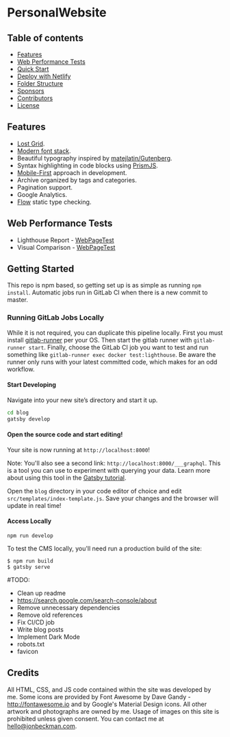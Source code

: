 # PersonalWebsite

## Table of contents
+ [Features](http://github.com/alxshelepenok/gatsby-starter-lumen#features)
+ [Web Performance Tests](http://github.com/alxshelepenok/gatsby-starter-lumen#web-performance-tests)
+ [Quick Start](http://github.com/alxshelepenok/gatsby-starter-lumen#quick-start)
+ [Deploy with Netlify](http://github.com/alxshelepenok/gatsby-starter-lumen#deploy-with-netlify)
+ [Folder Structure](http://github.com/alxshelepenok/gatsby-starter-lumen#folder-structure)
+ [Sponsors](http://github.com/alxshelepenok/gatsby-starter-lumen#sponsors)
+ [Contributors](http://github.com/alxshelepenok/gatsby-starter-lumen#contributors)
+ [License](http://github.com/alxshelepenok/gatsby-starter-lumen#license)

## Features
+ [Lost Grid](http://lostgrid.org).
+ [Modern font stack](https://bitsofco.de/the-new-system-font-stack).
+ Beautiful typography inspired by [matejlatin/Gutenberg](https://github.com/matejlatin/Gutenberg).
+ Syntax highlighting in code blocks using [PrismJS](http://prismjs.com).
+ [Mobile-First](https://medium.com/@mrmrs_/mobile-first-css-48bc4cc3f60f) approach in development.
+ Archive organized by tags and categories.
+ Pagination support.
+ Google Analytics.
+ [Flow](https://flow.org/) static type checking.

## Web Performance Tests
+ Lighthouse Report - [WebPageTest](https://www.webpagetest.org/result/190510_FE_3f2b13d0beed320f477467d433f56f43/)
+ Visual Comparison - [WebPageTest](https://www.webpagetest.org/video/compare.php?tests=190510_KZ_1228c343ccf04148619a5d0b89a41f71,190510_RE_b3bfad442f32c690a9f420fe46025b8d,190510_RS_3b5f0bff2d95161351dc6934cadbf1cf,190510_SC_5c458c451941f81b12911ccf4171a817,190510_63_52d5edd8743773815fbacb2e9c66d228,190510_AS_741b29f5af5a6e54980d82826d7bb5bb)

## Getting Started
This repo is npm based, so getting set up is as simple as running `npm install`. Automatic jobs run in GitLab CI when
there is a new commit to master. 

### Running GitLab Jobs Locally
While it is not required, you can duplicate this pipeline locally. First you must install [gitlab-runner](https://docs.gitlab.com/runner/install/)
per your OS. Then start the gitlab runner with `gitlab-runner start`. Finally, choose the GitLab CI job you want to 
test and run something like `gitlab-runner exec docker test:lighthouse`. Be aware the runner only runs with your latest 
committed code, which makes for an odd workflow.

#### Start Developing

Navigate into your new site’s directory and start it up.

```sh
cd blog
gatsby develop
```

#### Open the source code and start editing!

Your site is now running at `http://localhost:8000`!

Note: You'll also see a second link: `http://localhost:8000/___graphql`. This is a tool you can use to experiment with querying your data. Learn more about using this tool in the [Gatsby tutorial](https://www.gatsbyjs.org/tutorial/part-five/#introducing-graphiql).

Open the `blog` directory in your code editor of choice and edit `src/templates/index-template.js`. Save your changes and the browser will update in real time!


#### Access Locally
```
npm run develop
```
To test the CMS locally, you'll need run a production build of the site:
```
$ npm run build
$ gatsby serve
```

#TODO:
- Clean up readme
- https://search.google.com/search-console/about
- Remove unnecessary dependencies
- Remove old references
- Fix CI/CD job
- Write blog posts
- Implement Dark Mode
- robots.txt
- favicon

## Credits

All HTML, CSS, and JS code contained within the site was developed by me. Some icons are provided by Font Awesome by 
Dave Gandy - http://fontawesome.io and by Google's Material Design icons. All other artwork and photographs are owned 
by me. Usage of images on this site is prohibited unless given consent. You can contact me at 
hello@jonbeckman.com.
